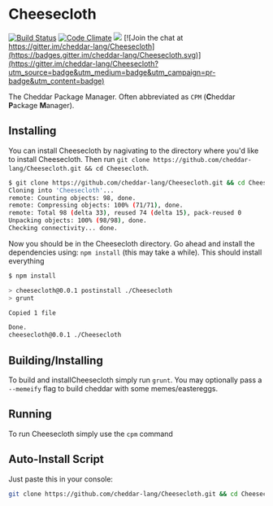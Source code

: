 # Cheesecloth

[![Build Status](https://travis-ci.org/cheddar-lang/Cheesecloth.svg?branch=master)](https://travis-ci.org/cheddar-lang/Cheesecloth)
[![Code Climate](https://codeclimate.com/github/cheddar-lang/Cheesecloth/badges/gpa.svg)](https://codeclimate.com/github/cheddar-lang/Cheesecloth)
<img src="https://img.shields.io/david/cheddar-lang/Cheesecloth.svg">
[![Join the chat at https://gitter.im/cheddar-lang/Cheesecloth](https://badges.gitter.im/cheddar-lang/Cheesecloth.svg)](https://gitter.im/cheddar-lang/Cheesecloth?utm_source=badge&utm_medium=badge&utm_campaign=pr-badge&utm_content=badge)

The Cheddar Package Manager. Often abbreviated as `CPM` (**C**heddar **P**ackage **M**anager).

## Installing

You can install Cheesecloth by nagivating to the directory where you'd like to install Cheesecloth. Then run `git clone https://github.com/cheddar-lang/Cheesecloth.git && cd Cheesecloth`.

```bash
$ git clone https://github.com/cheddar-lang/Cheesecloth.git && cd Cheesecloth
Cloning into 'Cheesecloth'...
remote: Counting objects: 98, done.
remote: Compressing objects: 100% (71/71), done.
remote: Total 98 (delta 33), reused 74 (delta 15), pack-reused 0
Unpacking objects: 100% (98/98), done.
Checking connectivity... done.
```

Now you should be in the Cheesecloth directory. Go ahead and install the dependencies using: `npm install` (this may take a while). This should install everything

```bash
$ npm install

> cheesecloth@0.0.1 postinstall ./Cheesecloth
> grunt

Copied 1 file

Done.
cheesecloth@0.0.1 ./Cheesecloth
```

## Building/Installing

To build and installCheesecloth simply run `grunt`. You may optionally pass a `--memeify` flag to build cheddar with some memes/eastereggs. 

## Running

To run Cheesecloth simply use the `cpm` command

## Auto-Install Script

Just paste this in your console:

```bash
git clone https://github.com/cheddar-lang/Cheesecloth.git && cd Cheesecloth && npm install && grunt install --alias
```
